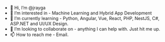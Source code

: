 - 👋 Hi, I’m @jrayga
- 👀 I’m interested in - Machine Learning and Hybrid App Development
- 🌱 I’m currently learning - Python, Angular, Vue, React, PHP, NestJS, C#, ASP.NET and UI/UX Design.
- 💞️ I’m looking to collaborate on - anything I can help with. Just hit me up.
- 📫 How to reach me - Email.

<!---
jrayga/jrayga is a ✨ special ✨ repository because its `README.md` (this file) appears on your GitHub profile.
You can click the Preview link to take a look at your changes.
--->
